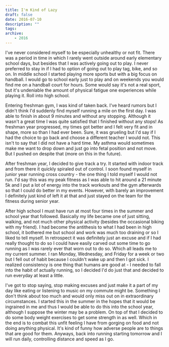 ```yaml
---
title: I'm Kind of Lazy
draft: false
date: 2016-07-10
description: ""
tags:
archive:
	- 2016
---
```


I've never considered myself to be especially unhealthy or not fit. There was a period in time in which I rarely went outside around early elementary school days, but besides that I was actively going out to play. I never preferred to stay in if I had to option of going out to play tag, bike, and so on. In middle school I started playing more sports but with a big focus on handball. I would go to school early just to play and on weekends you would find me on a handball court for hours. Some would say it's not a real sport, but it's undeniable the amount of physical fatigue one experiences while playing it. Roll into high school.

<!-- more -->

Entering freshman gym, I was kind of taken back. I've heard rumors but I didn't think I'd suddenly find myself running a mile on the first day. I was able to finish in about 9 minutes and without any stopping. Although it wasn't a great time I was quite satisfied that I finished without any stops! As freshman year progressed, my times got better and I felt very fit and in shape, more so than I had ever been. Sure, it was grueling but I'd say if I had the choice to go back and choose a different teacher I would not. This isn't to say that I did not have a hard time. My asthma would sometimes make me want to drop down and just go into fetal position and not move. But I pushed on despite that (more on this in the future).

After freshman year, I decided to give track a try. It started with indoor track and from there it quickly spiraled out of control. I soon found myself in junior year running cross country - the one thing I told myself I would not run. I'd say this was my peak fitness as I was able to hit around a 21 minute 5k and I put a lot of energy into the track workouts and the gym afterwards so that I could do better in my events. However, with barely an improvement I definitely just kind of left it at that and just stayed on the team for the fitness during senior year.

After high school I must have run at most four times in the summer and school year that followed. Basically my life became one of just sitting, walking, and not much other physical activity (besides the occasional biking with my friend). I had become the antithesis to what I had been in high school, it bothered me but school and work was much too draining or so I liked to tell myself. In retrospect it was definitely just an excuse and if I had really thought to do so I could have easily carved out some time to go running as I was rarely ever that worn out to do so. Which all leads me to my current summer. I ran Monday, Wednesday, and Friday for a week or two but I fell out of habit because I couldn't wake up and then I got sick. I realized consistency is one thing that humans are good at - I needed to fall into the habit of actually running, so I decided I'd do just that and decided to run everyday at least a little.

I've got to stop saying, stop making excuses and just make it a part of my day like eating or listening to music on my commute might be. Something I don't think about too much and would only miss out on in extraordinary circumstances. I started this in the summer in the hopes that it would be ingrained in me and thus I would be able to do this into the school year, although I suppose the winter may be a problem. On top of that I decided to do some body weight exercises to get some strength in as well. Which in the end is to combat this unfit feeling I have from gorging on food and not doing anything physical. It's kind of funny how adverse people are to things that are good for them. Anyways, back into running starting tomorrow and I will run daily, controlling distance and speed as I go.
